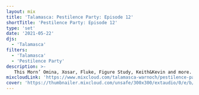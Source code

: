 ```yaml
---
layout: mix
title: 'Talamasca: Pestilence Party: Episode 12'
shortTitle: 'Pestilence Party: Episode 12'
type: 'set'
date: '2021-05-22'
djs:
  - 'Talamasca'
filters:
  - 'Talamasca'
  - 'Pestilence Party'
description: >-
   This Morn’ Omina, Xosar, Fluke, Figure Study, Keith&Kevin and more.
mixcloudLink: 'https://www.mixcloud.com/talamasca-warnoch/pestilence-party-episode-12'
cover: 'https://thumbnailer.mixcloud.com/unsafe/300x300/extaudio/0/e/b/9/b2f4-ee36-4da0-8546-96e961deb6af'
---
```

